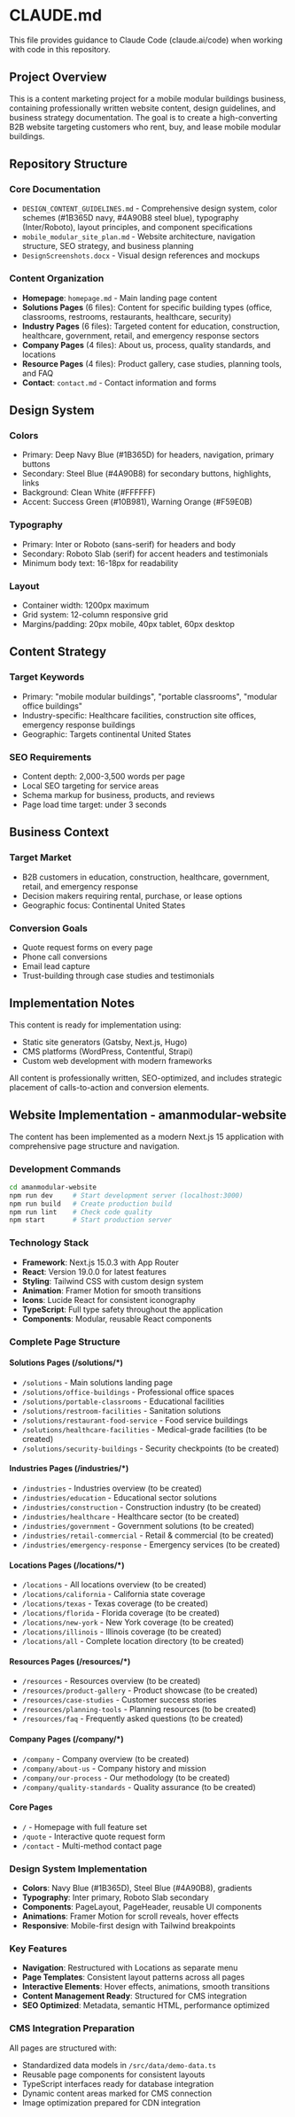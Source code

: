 # CLAUDE.md

This file provides guidance to Claude Code (claude.ai/code) when working with code in this repository.

## Project Overview

This is a content marketing project for a mobile modular buildings business, containing professionally written website content, design guidelines, and business strategy documentation. The goal is to create a high-converting B2B website targeting customers who rent, buy, and lease mobile modular buildings.

## Repository Structure

### Core Documentation
- `DESIGN_CONTENT_GUIDELINES.md` - Comprehensive design system, color schemes (#1B365D navy, #4A90B8 steel blue), typography (Inter/Roboto), layout principles, and component specifications
- `mobile_modular_site_plan.md` - Website architecture, navigation structure, SEO strategy, and business planning
- `DesignScreenshots.docx` - Visual design references and mockups

### Content Organization
- **Homepage**: `homepage.md` - Main landing page content
- **Solutions Pages** (6 files): Content for specific building types (office, classrooms, restrooms, restaurants, healthcare, security)
- **Industry Pages** (6 files): Targeted content for education, construction, healthcare, government, retail, and emergency response sectors  
- **Company Pages** (4 files): About us, process, quality standards, and locations
- **Resource Pages** (4 files): Product gallery, case studies, planning tools, and FAQ
- **Contact**: `contact.md` - Contact information and forms

## Design System

### Colors
- Primary: Deep Navy Blue (#1B365D) for headers, navigation, primary buttons
- Secondary: Steel Blue (#4A90B8) for secondary buttons, highlights, links
- Background: Clean White (#FFFFFF)
- Accent: Success Green (#10B981), Warning Orange (#F59E0B)

### Typography
- Primary: Inter or Roboto (sans-serif) for headers and body
- Secondary: Roboto Slab (serif) for accent headers and testimonials
- Minimum body text: 16-18px for readability

### Layout
- Container width: 1200px maximum
- Grid system: 12-column responsive grid
- Margins/padding: 20px mobile, 40px tablet, 60px desktop

## Content Strategy

### Target Keywords
- Primary: "mobile modular buildings", "portable classrooms", "modular office buildings"
- Industry-specific: Healthcare facilities, construction site offices, emergency response buildings
- Geographic: Targets continental United States

### SEO Requirements
- Content depth: 2,000-3,500 words per page
- Local SEO targeting for service areas
- Schema markup for business, products, and reviews
- Page load time target: under 3 seconds

## Business Context

### Target Market
- B2B customers in education, construction, healthcare, government, retail, and emergency response
- Decision makers requiring rental, purchase, or lease options
- Geographic focus: Continental United States

### Conversion Goals
- Quote request forms on every page
- Phone call conversions
- Email lead capture
- Trust-building through case studies and testimonials

## Implementation Notes

This content is ready for implementation using:
- Static site generators (Gatsby, Next.js, Hugo)
- CMS platforms (WordPress, Contentful, Strapi)
- Custom web development with modern frameworks

All content is professionally written, SEO-optimized, and includes strategic placement of calls-to-action and conversion elements.

## Website Implementation - amanmodular-website

The content has been implemented as a modern Next.js 15 application with comprehensive page structure and navigation.

### Development Commands

```bash
cd amanmodular-website
npm run dev     # Start development server (localhost:3000)
npm run build   # Create production build
npm run lint    # Check code quality
npm start       # Start production server
```

### Technology Stack

- **Framework**: Next.js 15.0.3 with App Router
- **React**: Version 19.0.0 for latest features
- **Styling**: Tailwind CSS with custom design system
- **Animation**: Framer Motion for smooth transitions
- **Icons**: Lucide React for consistent iconography
- **TypeScript**: Full type safety throughout the application
- **Components**: Modular, reusable React components

### Complete Page Structure

#### Solutions Pages (/solutions/*)
- `/solutions` - Main solutions landing page
- `/solutions/office-buildings` - Professional office spaces
- `/solutions/portable-classrooms` - Educational facilities
- `/solutions/restroom-facilities` - Sanitation solutions
- `/solutions/restaurant-food-service` - Food service buildings
- `/solutions/healthcare-facilities` - Medical-grade facilities (to be created)
- `/solutions/security-buildings` - Security checkpoints (to be created)

#### Industries Pages (/industries/*)
- `/industries` - Industries overview (to be created)
- `/industries/education` - Educational sector solutions
- `/industries/construction` - Construction industry (to be created)
- `/industries/healthcare` - Healthcare sector (to be created)
- `/industries/government` - Government solutions (to be created)
- `/industries/retail-commercial` - Retail & commercial (to be created)
- `/industries/emergency-response` - Emergency services (to be created)

#### Locations Pages (/locations/*)
- `/locations` - All locations overview (to be created)
- `/locations/california` - California state coverage
- `/locations/texas` - Texas coverage (to be created)
- `/locations/florida` - Florida coverage (to be created)
- `/locations/new-york` - New York coverage (to be created)
- `/locations/illinois` - Illinois coverage (to be created)
- `/locations/all` - Complete location directory (to be created)

#### Resources Pages (/resources/*)
- `/resources` - Resources overview (to be created)
- `/resources/product-gallery` - Product showcase (to be created)
- `/resources/case-studies` - Customer success stories
- `/resources/planning-tools` - Planning resources (to be created)
- `/resources/faq` - Frequently asked questions (to be created)

#### Company Pages (/company/*)
- `/company` - Company overview (to be created)
- `/company/about-us` - Company history and mission
- `/company/our-process` - Our methodology (to be created)
- `/company/quality-standards` - Quality assurance (to be created)

#### Core Pages
- `/` - Homepage with full feature set
- `/quote` - Interactive quote request form
- `/contact` - Multi-method contact page

### Design System Implementation

- **Colors**: Navy Blue (#1B365D), Steel Blue (#4A90B8), gradients
- **Typography**: Inter primary, Roboto Slab secondary
- **Components**: PageLayout, PageHeader, reusable UI components
- **Animations**: Framer Motion for scroll reveals, hover effects
- **Responsive**: Mobile-first design with Tailwind breakpoints

### Key Features

- **Navigation**: Restructured with Locations as separate menu
- **Page Templates**: Consistent layout patterns across all pages
- **Interactive Elements**: Hover effects, animations, smooth transitions
- **Content Management Ready**: Structured for CMS integration
- **SEO Optimized**: Metadata, semantic HTML, performance optimized

### CMS Integration Preparation

All pages are structured with:
- Standardized data models in `/src/data/demo-data.ts`
- Reusable page components for consistent layouts
- TypeScript interfaces ready for database integration
- Dynamic content areas marked for CMS connection
- Image optimization prepared for CDN integration